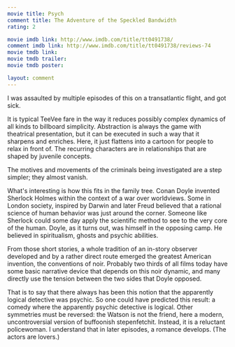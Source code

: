 ```yaml
---
movie title: Psych
comment title: The Adventure of the Speckled Bandwidth
rating: 2

movie imdb link: http://www.imdb.com/title/tt0491738/
comment imdb link: http://www.imdb.com/title/tt0491738/reviews-74
movie tmdb link: 
movie tmdb trailer: 
movie tmdb poster: 

layout: comment
---
```


I was assaulted by multiple episodes of this on a transatlantic flight, and got sick.

It is typical TeeVee fare in the way it reduces possibly complex dynamics of all kinds to billboard simplicity. Abstraction is always the game with theatrical presentation, but it can be executed in such a way that it sharpens and enriches. Here, it just flattens into a cartoon for people to relax in front of. The recurring characters are in relationships that are shaped by juvenile concepts. 

The motives and movements of the criminals being investigated are a step simpler; they almost vanish.

What's interesting is how this fits in the family tree. Conan Doyle invented Sherlock Holmes within the context of a war over worldviews. Some in London society, inspired by Darwin and later Freud believed that a rational science of human behavior was just around the corner. Someone like Sherlock could some day apply the scientific method to see to the very core of the human. Doyle, as it turns out, was himself in the opposing camp. He believed in spiritualism, ghosts and psychic abilities. 

From those short stories, a whole tradition of an in-story observer developed and by a rather direct route emerged the greatest American invention, the conventions of noir. Probably two thirds of all films today have some basic narrative device that depends on this noir dynamic, and many directly use the tension between the two sides that Doyle opposed.

That is to say that there always has been this notion that the apparently logical detective was psychic. So one could have predicted this result: a comedy where the apparently psychic detective is logical. Other symmetries must be reversed: the Watson is not the friend, here a modern, uncontroversial version of buffoonish stepenfetchit. Instead, it is a reluctant policewoman. I understand that in later episodes, a romance develops. (The actors are lovers.)